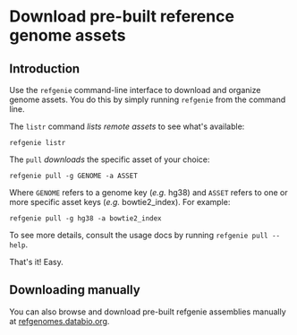 # Download pre-built reference genome assets

## Introduction

Use the `refgenie` command-line interface to download and organize genome assets. You do this by simply running `refgenie` from the command line.

The `listr` command *lists remote assets* to see what's available:

```
refgenie listr
```

The `pull` *downloads* the specific asset of your choice:

```
refgenie pull -g GENOME -a ASSET
```
Where `GENOME` refers to a genome key (*e.g.* hg38) and `ASSET` refers to one or more specific asset keys (*e.g.* bowtie2_index). For example:

```
refgenie pull -g hg38 -a bowtie2_index
```

To see more details, consult the usage docs by running `refgenie pull --help`.

That's it! Easy.

## Downloading manually

You can also browse and download pre-built refgenie assemblies manually at [refgenomes.databio.org](http://refgenomes.databio.org).

<!-- 
## Older builds (deprecated)

For earlier versions of refgenie, there was no `refgenie pull` command, so users would just download the pre-indexed archives and use those. These archives are built for common genomes. These are `tar gzipped` files, so **you will need to unarchive them after downloading**. The complete collection is listed at [http://big.databio.org/refgenomes/](http://big.databio.org/refgenomes/):

## Mirror 1:

* Human: [hg38.tgz](http://big.databio.org/refgenomes/hg38.tgz), [hg19.tgz](http://big.databio.org/refgenomes/hg19.tgz)
* Rat: [rn6.tgz](http://big.databio.org/refgenomes/rn6.tgz)
* Mouse: [mm10](http://big.databio.org/refgenomes/mm10.tgz)
* Prealignment 'decoy' references: available at [big.databio.org/refgenomes/](http://big.databio.org/refgenomes/) for sequences from [ref_decoy](https://github.com/databio/ref_decoy)

## Mirror 2 (use if mirror 1 is down):

* Human: [hg38.tgz](http://cloud.databio.org/refgenomes/hg38.tgz), [hg19.tgz](http://cloud.databio.org/refgenomes/hg19.tgz)
* Rat: [rn6.tgz](http://cloud.databio.org/refgenomes/rn6.tgz)
* Mouse: mm9 (pending), [mm10](http://cloud.databio.org/refgenomes/mm10.tgz)


## Example to download and unarchive hg38_chr22

```
wget http://big.databio.org/refgenomes/hg38_chr22.tgz
tar -xf hg38_chr22.tgz
``` -->